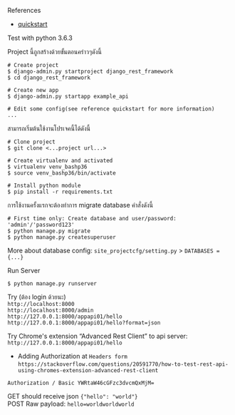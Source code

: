 References  
- [quickstart](http://www.django-rest-framework.org/tutorial/quickstart/)  

Test with python 3.6.3  

Project นี้ถูกสร้างด้วยขั้นตอนคร่าวๆดังนี้  
```
# Create project
$ django-admin.py startproject django_rest_framework
$ cd django_rest_framework

# Create new app  
$ django-admin.py startapp example_api

# Edit some config(see reference quickstart for more information)
...

```

สามารถเริ่มต้นใช้งานโปรเจคนี้ได้ดังนี้  
```
# Clone project
$ git clone <...project url...>

# Create virtualenv and activated
$ virtualenv venv_bashp36 
$ source venv_bashp36/bin/activate

# Install python module
$ pip install -r requirements.txt
```

การใช้งานครั้งแรกจะต้องทำการ migrate database คำสั่งดังนี้  
```
# First time only: Create database and user/password: 'admin'/'password123'
$ python manage.py migrate
$ python manage.py createsuperuser
```
  
More about database config: `site_projectcfg/setting.py` > `DATABASES = {...}`
  
Run Server    
```
$ python manage.py runserver
```
  
Try (ต้อง login ด้วยนะ)  
`http://localhost:8000`   
`http://localhost:8000/admin`   
`http://127.0.0.1:8000/appapi01/hello`  
`http://127.0.0.1:8000/appapi01/hello?format=json`  
  
Try Chrome's extension “Advanced Rest Client” to api server:  
`http://127.0.0.1:8000/appapi01/hello`   
  
- Adding Authorization at `Headers form`   
`https://stackoverflow.com/questions/20591770/how-to-test-rest-api-using-chromes-extension-advanced-rest-client`  

```
Authorization / Basic YWRtaW46cGFzc3dvcmQxMjM=  
```
  
GET should receive json `{"hello": "world"}`  
POST Raw payload: `hello=worldworldworld`    

